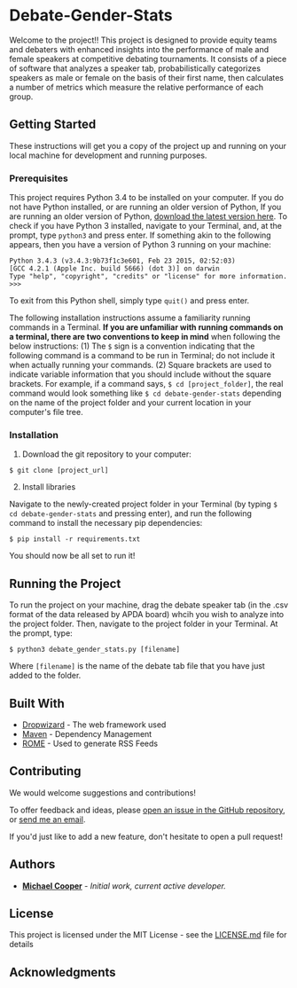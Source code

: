 # Debate-Gender-Stats

Welcome to the project!! This project is designed to provide equity teams and debaters with enhanced insights into the performance of male and female speakers at competitive debating tournaments. It consists of a piece of software that analyzes a speaker tab, probabilistically categorizes speakers as male or female on the basis of their first name, then calculates a number of metrics which measure the relative performance of each group.

## Getting Started

These instructions will get you a copy of the project up and running on your local machine for development and running purposes.

### Prerequisites

This project requires Python 3.4 to be installed on your computer. If you do not have Python installed, or are running an older version of Python, If you are running an older version of Python, [download the latest version here](https://www.python.org/downloads/). To check if you have Python 3 installed, navigate to your Terminal, and, at the prompt, type `python3` and press enter. If something akin to the following appears, then you have a version of Python 3 running on your machine:

```
Python 3.4.3 (v3.4.3:9b73f1c3e601, Feb 23 2015, 02:52:03) 
[GCC 4.2.1 (Apple Inc. build 5666) (dot 3)] on darwin
Type "help", "copyright", "credits" or "license" for more information.
>>> 
```

To exit from this Python shell, simply type `quit()` and press enter.

The following installation instructions assume a familiarity running commands in a Terminal. __If you are unfamiliar with running commands on a terminal, there are two conventions to keep in mind__ when following the below instructions: (1) The `$` sign is a convention indicating that the following command is a command to be run in Terminal; do not include it when actually running your commands. (2) Square brackets are used to indicate variable information that you should include without the square brackets. For example, if a command says, `$ cd [project_folder]`, the real command would look something like `$ cd debate-gender-stats` depending on the name of the project folder and your current location in your computer's file tree.

### Installation


1. Download the git repository to your computer:
```
$ git clone [project_url]
```

2. Install libraries

Navigate to the newly-created project folder in your Terminal (by typing `$ cd debate-gender-stats` and pressing enter), and run the following command to install the necessary pip dependencies:
```
$ pip install -r requirements.txt
```

You should now be all set to run it!

## Running the Project

To run the project on your machine, drag the debate speaker tab (in the .csv format of the data released by APDA board) whcih you wish to analyze into the project folder. Then, navigate to the project folder in your Terminal. At the prompt, type:

```$ python3 debate_gender_stats.py [filename]```

Where `[filename]` is the name of the debate tab file that you have just added to the folder.

## Built With

* [Dropwizard](http://www.dropwizard.io/1.0.2/docs/) - The web framework used
* [Maven](https://maven.apache.org/) - Dependency Management
* [ROME](https://rometools.github.io/rome/) - Used to generate RSS Feeds

## Contributing

We would welcome suggestions and contributions!

To offer feedback and ideas, please [open an issue in the GitHub repository](https://github.com/cooper-mj/debate-gender-stats/issues), or [send me an email](mailto:coopermj@stanford.edu).

If you'd just like to add a new feature, don't hesitate to open a pull request!

## Authors

* **[Michael Cooper](https://github.com/cooper-mj)** - _Initial work, current active developer._

## License

This project is licensed under the MIT License - see the [LICENSE.md](LICENSE.md) file for details

## Acknowledgments


